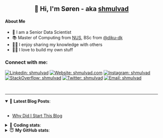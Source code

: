 <h2 align="center">
	👋 Hi, I'm Søren - aka <a href="https://shmulvad.com">shmulvad</a>
</h2>

#### About Me
- 🤖 I am a Senior Data Scientist
- 📚 Master of Computing from [NUS], BSc from [@diku-dk]
- 👨‍🏫 I enjoy sharing my knowledge with others
- 👨‍💻 I love to build my own stuff

### Connect with me:

[![Linkedin: shmulvad](https://img.shields.io/badge/shmulvad-blue?style=flat&logo=Linkedin&logoColor=white)][linkedin]
[![Website: shmulvad.com](https://img.shields.io/badge/shmulvad.com-47CCCC?&style=flat&logo=Google-Chrome&logoColor=white)][website]
[![Instagram: shmulvad](https://img.shields.io/badge/-@shmulvad-purple?style=flat&logo=Instagram&logoColor=white)][instagram]
[![StackOverflow: shmulvad](https://img.shields.io/badge/shmulvad-FE7A16?style=flat&logo=stack-overflow&logoColor=white)][stackOverflow]
[![Twitter: shmulvad](https://img.shields.io/badge/@shmulvad-1ca0f1?style=flat&logo=twitter&logoColor=white)][twitter]
[![Email: shmulvad](https://img.shields.io/badge/shmulvad-D14836?style=flat&logo=gmail&logoColor=white)][mail]

<br />

---

<details open>
 <summary>📕 <b>Latest Blog Posts</b>: </summary>

<br>

<!-- BLOG-POST-LIST:START -->
- [Why Did I Start This Blog](https://shmulvad.com/blog/why-did-start-this-blog)
<!-- BLOG-POST-LIST:END -->

</details>

<!-- --- -->

<details>
 <summary>🤖 <b>Coding stats</b>: </summary>

<br>

NOTE: Doesn't track coding at work or work done in environments such as Jupyter Notebooks.

<!--START_SECTION:waka-->
![Code Time](http://img.shields.io/badge/Code%20Time-2%2C899%20hrs%2011%20mins-blue)

**I'm a Night 🦉** 

```text
🌞 Morning                547 commits         ██░░░░░░░░░░░░░░░░░░░░░░░   08.22 % 
🌆 Daytime                1746 commits        ███████░░░░░░░░░░░░░░░░░░   26.23 % 
🌃 Evening                2686 commits        ██████████░░░░░░░░░░░░░░░   40.35 % 
🌙 Night                  1677 commits        ██████░░░░░░░░░░░░░░░░░░░   25.20 % 
```


📊 **This Week I Spent My Time On** 

```text
💬 Programming Languages: 
Python                   5 hrs 43 mins       ████████████░░░░░░░░░░░░░   49.34 % 
TypeScript               2 hrs 27 mins       █████░░░░░░░░░░░░░░░░░░░░   21.19 % 
Other                    1 hr 47 mins        ████░░░░░░░░░░░░░░░░░░░░░   15.42 % 
HTML                     54 mins             ██░░░░░░░░░░░░░░░░░░░░░░░   07.89 % 
Bash                     12 mins             ░░░░░░░░░░░░░░░░░░░░░░░░░   01.80 % 

🔥 Editors: 
VS Code                  9 hrs 41 mins       █████████████████████░░░░   83.49 % 
Zsh                      1 hr 47 mins        ████░░░░░░░░░░░░░░░░░░░░░   15.42 % 
Sublime Text             7 mins              ░░░░░░░░░░░░░░░░░░░░░░░░░   01.09 % 

🐱‍💻 Projects: 
km24-core                10 hrs 5 mins       ██████████████████████░░░   86.89 % 
categorize_courses       48 mins             ██░░░░░░░░░░░░░░░░░░░░░░░   06.96 % 
arbejdsretten            17 mins             █░░░░░░░░░░░░░░░░░░░░░░░░   02.51 % 
company-scrapers         15 mins             █░░░░░░░░░░░░░░░░░░░░░░░░   02.21 % 
Unknown Project          6 mins              ░░░░░░░░░░░░░░░░░░░░░░░░░   00.99 % 
```


 Last Updated on 24/10/2024 18:50:37 UTC
<!--END_SECTION:waka-->

</details>

<!-- --- -->

<details>
 <summary>😇 <b>My GitHub stats</b>: </summary>

<br>

<img align="left" alt="shmulvad's Github Stats" src="https://github-readme-stats.vercel.app/api?username=shmulvad&show_icons=true&hide_border=true" />

</details>



[website]: https://shmulvad.com
[twitter]: https://twitter.com/shmulvad
[linkedin]: https://linkedin.com/in/shmulvad
[instagram]: https://instagram.com/shmulvad
[stackOverflow]: https://stackoverflow.com/users/9248793/shmulvad
[mail]: mailto:shmulvad@gmail.com
[@diku-dk]: https://github.com/diku-dk
[github]: https://github.com/shmulvad
[NUS]: https://www.nus.edu.sg
